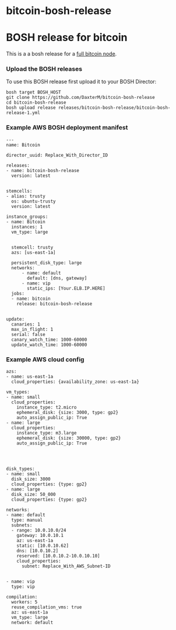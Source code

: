 # bitcoin-bosh-release
# BOSH release for bitcoin

This is a a bosh release for a [full bitcoin node](https://bitcoin.org/en/full-node).

### Upload the BOSH releases

To use this BOSH release first upload it to your BOSH Director:

```
bosh target BOSH_HOST
git clone https://github.com/DaxterM/bitcoin-bosh-release
cd bitcoin-bosh-release
bosh upload release releases/bitcoin-bosh-release/bitcoin-bosh-release-1.yml
```



### Example AWS BOSH deployment manifest
```
---
name: Bitcoin

director_uuid: Replace_With_Director_ID

releases:
- name: bitcoin-bosh-release
  version: latest


stemcells:
- alias: trusty
  os: ubuntu-trusty
  version: latest

instance_groups:
- name: Bitcoin
  instances: 1
  vm_type: large


  stemcell: trusty
  azs: [us-east-1a]

  persistent_disk_type: large
  networks:
      - name: default
        default: [dns, gateway]
      - name: vip
        static_ips: [Your.ELB.IP.HERE]
  jobs:
  - name: bitcoin
    release: bitcoin-bosh-release


update:
  canaries: 1
  max_in_flight: 1
  serial: false
  canary_watch_time: 1000-60000
  update_watch_time: 1000-60000

```
### Example AWS cloud config
```
azs:
- name: us-east-1a
  cloud_properties: {availability_zone: us-east-1a}

vm_types:
- name: small
  cloud_properties:
    instance_type: t2.micro
    ephemeral_disk: {size: 3000, type: gp2}
    auto_assign_public_ip: True
- name: large
  cloud_properties:
    instance_type: m3.large
    ephemeral_disk: {size: 30000, type: gp2}
    auto_assign_public_ip: True




disk_types:
- name: small
  disk_size: 3000
  cloud_properties: {type: gp2}
- name: large
  disk_size: 50_000
  cloud_properties: {type: gp2}

networks:
- name: default
  type: manual
  subnets:
  - range: 10.0.10.0/24
    gateway: 10.0.10.1
    az: us-east-1a
    static: [10.0.10.62]
    dns: [10.0.10.2]
    reserved: [10.0.10.2-10.0.10.10]
    cloud_properties:
      subnet: Replace_With_AWS_Subnet-ID


- name: vip
  type: vip

compilation:
  workers: 5
  reuse_compilation_vms: true
  az: us-east-1a
  vm_type: large
  network: default

```
